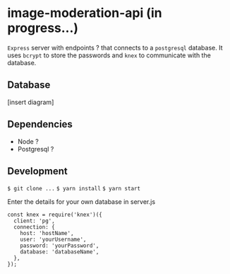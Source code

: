 # image-moderation-api (in progress...)

`Express` server with endpoints ? that connects to a `postgresql` database.
It uses `bcrypt` to store the passwords and `knex` to communicate with the database.

## Database

[insert diagram]

## Dependencies

- Node ?
- Postgresql ?

## Development

`$ git clone ...`
`$ yarn install`
`$ yarn start`

Enter the details for your own database in server.js

```
const knex = require('knex')({
  client: 'pg',
  connection: {
    host: 'hostName',
    user: 'yourUsername',
    password: 'yourPassword',
    database: 'databaseName',
  },
});
```
